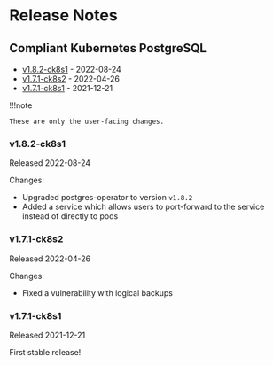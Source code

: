# Release Notes

## Compliant Kubernetes PostgreSQL

<!-- BEGIN TOC -->

- [v1.8.2-ck8s1](#v182-ck8s1) - 2022-08-24
- [v1.7.1-ck8s2](#v171-ck8s2) - 2022-04-26
- [v1.7.1-ck8s1](#v171-ck8s1) - 2021-12-21
<!-- END TOC -->

!!!note

    These are only the user-facing changes.

### v1.8.2-ck8s1

Released 2022-08-24

Changes:

- Upgraded postgres-operator to version `v1.8.2`
- Added a service which allows users to port-forward to the service instead of directly to pods

### v1.7.1-ck8s2

Released 2022-04-26

Changes:

- Fixed a vulnerability with logical backups

### v1.7.1-ck8s1

Released 2021-12-21

First stable release!
